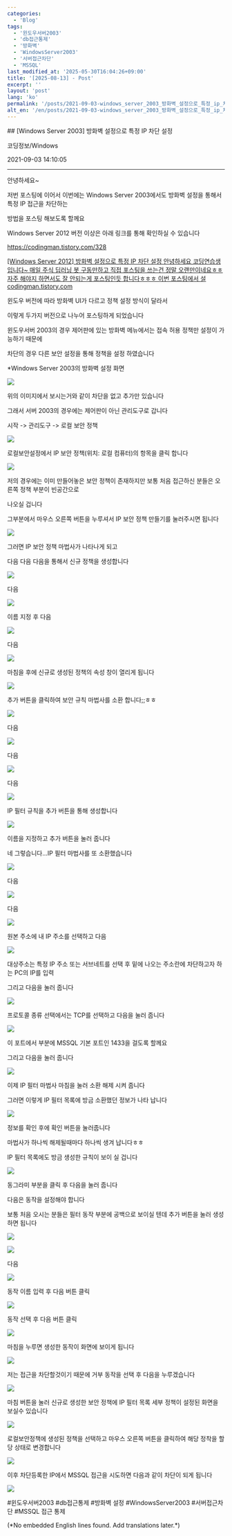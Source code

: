 ```yaml
---
categories:
  - 'Blog'
tags:
  - '윈도우서버2003'
  - 'db접근통제'
  - '방화벽'
  - 'WindowsServer2003'
  - '서버접근차단'
  - 'MSSQL'
last_modified_at: '2025-05-30T16:04:26+09:00'
title: '[2025-08-13] - Post'
excerpt: ''
layout: 'post'
lang: 'ko'
permalink: '/posts/2021-09-03-windows_server_2003_방화벽_설정으로_특정_ip_차단_설정/'
alt_en: '/en/posts/2021-09-03-windows_server_2003_방화벽_설정으로_특정_ip_차단_설정/'
---
```


<div class="lang-panel lang-ko" lang="ko">
## [Windows Server 2003] 방화벽 설정으로 특정 IP 차단 설정

코딩정보/Windows

2021-09-03 14:10:05

* * *

안녕하세요~

저번 포스팅에 이어서 이번에는 Windows Server 2003에서도 방화벽 설정을 통해서 특정 IP 접근을 차단하는

방법을 포스팅 해보도록 할께요

Windows Server 2012 버전 이상은 아래 링크를 통해 확인하실 수 있습니다

<https://codingman.tistory.com/328>

[ [Windows Server 2012] 방화벽 설정으로 특정 IP 차단 설정 안녕하세요 코딩연습생입니다~ 매일 주식 딥러닝 봇 구동만하고
직접 포스팅을 쓰는건 정말 오랜만이네요ㅎㅎ 자주 해야지 하면서도 잘 안되는게 포스팅인듯 합니다ㅎㅎㅎ 이번 포스팅에서 설
codingman.tistory.com ](https://codingman.tistory.com/328)

윈도우 버전에 따라 방화벽 UI가 다르고 정책 설정 방식이 달라서

이렇게 두가지 버전으로 나누어 포스팅하게 되었습니다

윈도우서버 2003의 경우 제어판에 있는 방화벽 메뉴에서는 접속 허용 정책만 설정이 가능하기 때문에

차단의 경우 다른 보안 설정을 통해 정책을 설정 하였습니다

*Windows Server 2003의 방화벽 설정 화면

![](/assets/images/windows_server_2003_방화벽_설정으로_특정_ip_차단_설정/img.png)

위의 이미지에서 보시는거와 같이 차단을 없고 추가만 있습니다

그래서 서버 2003의 경우에는 제어판이 아닌 관리도구로 갑니다

시작 -> 관리도구 -> 로컬 보안 정책

![](/assets/images/windows_server_2003_방화벽_설정으로_특정_ip_차단_설정/img_1.png)

로컬보안설정에서 IP 보안 정책(위치: 로컬 컴퓨터)의 항목을 클릭 합니다

![](/assets/images/windows_server_2003_방화벽_설정으로_특정_ip_차단_설정/img_2.png)

저의 경우에는 이미 만들어놓은 보안 정책이 존재하지만 보통 처음 접근하신 분들은 오른쪽 정책 부분이 빈공간으로

나오실 겁니다

그부분에서 마우스 오른쪽 버튼을 누루셔서 IP 보안 정책 만들기를 눌러주시면 됩니다

![](/assets/images/windows_server_2003_방화벽_설정으로_특정_ip_차단_설정/img_3.png)

그러면 IP 보안 정책 마법사가 나타나게 되고

다음 다음 다음을 통해서 신규 정책을 생성합니다

![](/assets/images/windows_server_2003_방화벽_설정으로_특정_ip_차단_설정/img_4.png)

다음

![](/assets/images/windows_server_2003_방화벽_설정으로_특정_ip_차단_설정/img_5.png)

이름 지정 후 다음

![](/assets/images/windows_server_2003_방화벽_설정으로_특정_ip_차단_설정/img_6.png)

다음

![](/assets/images/windows_server_2003_방화벽_설정으로_특정_ip_차단_설정/img_7.png)

마침을 후에 신규로 생성된 정책의 속성 창이 열리게 됩니다

![](/assets/images/windows_server_2003_방화벽_설정으로_특정_ip_차단_설정/img_8.png)

추가 버튼을 클릭하여 보안 규칙 마법사를 소환 합니다;;ㅎㅎ

![](/assets/images/windows_server_2003_방화벽_설정으로_특정_ip_차단_설정/img_9.png)

다음

![](/assets/images/windows_server_2003_방화벽_설정으로_특정_ip_차단_설정/img_10.png)

다음

![](/assets/images/windows_server_2003_방화벽_설정으로_특정_ip_차단_설정/img_11.png)

다음

![](/assets/images/windows_server_2003_방화벽_설정으로_특정_ip_차단_설정/img_12.png)

IP 필터 규칙을 추가 버튼을 통해 생성합니다

![](/assets/images/windows_server_2003_방화벽_설정으로_특정_ip_차단_설정/img_13.png)

이름을 지정하고 추가 버튼을 눌러 줍니다

네 그렇습니다...IP 필터 마법사를 또 소환했습니다

![](/assets/images/windows_server_2003_방화벽_설정으로_특정_ip_차단_설정/img_14.png)

다음

![](/assets/images/windows_server_2003_방화벽_설정으로_특정_ip_차단_설정/img_15.png)

다음

![](/assets/images/windows_server_2003_방화벽_설정으로_특정_ip_차단_설정/img_16.png)

원본 주소에 내 IP 주소를 선택하고 다음

![](/assets/images/windows_server_2003_방화벽_설정으로_특정_ip_차단_설정/img_17.png)

대상주소는 특정 IP 주소 또는 서브네트를 선택 후 밑에 나오는 주소란에 차단하고자 하는 PC의 IP를 입력

그리고 다음을 눌러 줍니다

![](/assets/images/windows_server_2003_방화벽_설정으로_특정_ip_차단_설정/img_18.png)

프로토콜 종류 선택에서는 TCP를 선택하고 다음을 눌러 줍니다

![](/assets/images/windows_server_2003_방화벽_설정으로_특정_ip_차단_설정/img_19.png)

이 포트에서 부분에 MSSQL 기본 포트인 1433을 걸도록 할께요

그리고 다음을 눌러 줍니다

![](/assets/images/windows_server_2003_방화벽_설정으로_특정_ip_차단_설정/img_20.png)

이제 IP 필터 마법사 마침을 눌러 소환 해제 시켜 줍니다

그러면 이렇게 IP 필터 목록에 방금 소환했던 정보가 나타 납니다

![](/assets/images/windows_server_2003_방화벽_설정으로_특정_ip_차단_설정/img_21.png)

정보를 확인 후에 확인 버튼을 눌러줍니다

마법사가 하나씩 해제될때마다 하나씩 생겨 납니다ㅎㅎ

IP 필터 목록에도 방금 생성한 규칙이 보이 실 겁니다

![](/assets/images/windows_server_2003_방화벽_설정으로_특정_ip_차단_설정/img_22.png)

동그라미 부분을 클릭 후 다음을 눌러 줍니다

다음은 동작을 설정해야 합니다

보통 처음 오시는 분들은 필터 동작 부분에 공백으로 보이실 텐데 추가 버튼을 눌러 생성하면 됩니다

![](/assets/images/windows_server_2003_방화벽_설정으로_특정_ip_차단_설정/img_23.png)

![](/assets/images/windows_server_2003_방화벽_설정으로_특정_ip_차단_설정/img_24.png)

다음

![](/assets/images/windows_server_2003_방화벽_설정으로_특정_ip_차단_설정/img_25.png)

동작 이름 입력 후 다음 버튼 클릭

![](/assets/images/windows_server_2003_방화벽_설정으로_특정_ip_차단_설정/img_26.png)

동작 선택 후 다음 버튼 클릭

![](/assets/images/windows_server_2003_방화벽_설정으로_특정_ip_차단_설정/img_27.png)

마침을 누루면 생성한 동작이 화면에 보이게 됩니다

![](/assets/images/windows_server_2003_방화벽_설정으로_특정_ip_차단_설정/img_28.png)

저는 접근을 차단할것이기 때문에 거부 동작을 선택 후 다음을 누루겠습니다

![](/assets/images/windows_server_2003_방화벽_설정으로_특정_ip_차단_설정/img_29.png)

마침 버튼을 눌러 신규로 생성한 보안 정책에 IP 필터 목록 세부 정책이 설정된 화면을 보실수 있습니다

![](/assets/images/windows_server_2003_방화벽_설정으로_특정_ip_차단_설정/img_30.png)

로컬보안정책에 생성된 정책을 선택하고 마우스 오른쪽 버튼을 클릭하여 해당 정착을 할당 상태로 변경합니다

![](/assets/images/windows_server_2003_방화벽_설정으로_특정_ip_차단_설정/img_31.png)

이후 차단등록한 IP에서 MSSQL 접근을 시도하면 다음과 같이 차단이 되게 됩니다

![](/assets/images/windows_server_2003_방화벽_설정으로_특정_ip_차단_설정/img_32.png)

  

#윈도우서버2003 #db접근통제 #방화벽 설정 #WindowsServer2003 #서버접근차단 #MSSQL 접근 통제


</div>
<div class="lang-panel lang-en" lang="en">
(*No embedded English lines found. Add translations later.*)

</div>
